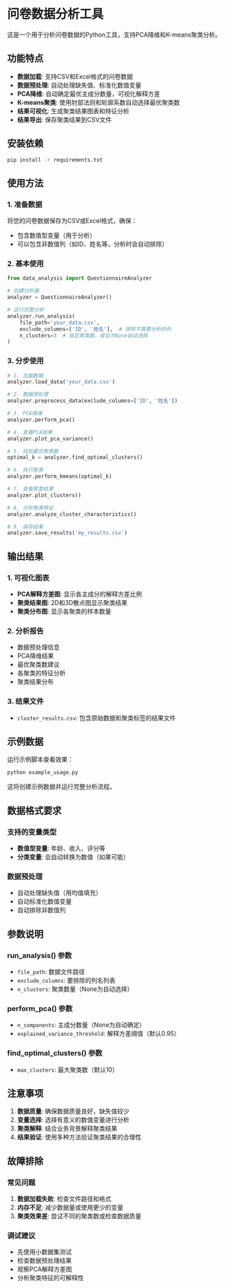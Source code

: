 # 问卷数据分析工具

这是一个用于分析问卷数据的Python工具，支持PCA降维和K-means聚类分析。

## 功能特点

- **数据加载**: 支持CSV和Excel格式的问卷数据
- **数据预处理**: 自动处理缺失值、标准化数值变量
- **PCA降维**: 自动确定最优主成分数量，可视化解释方差
- **K-means聚类**: 使用肘部法则和轮廓系数自动选择最优聚类数
- **结果可视化**: 生成聚类结果图表和特征分析
- **结果导出**: 保存聚类结果到CSV文件

## 安装依赖

```bash
pip install -r requirements.txt
```

## 使用方法

### 1. 准备数据

将您的问卷数据保存为CSV或Excel格式，确保：
- 包含数值型变量（用于分析）
- 可以包含非数值列（如ID、姓名等，分析时会自动排除）

### 2. 基本使用

```python
from data_analysis import QuestionnaireAnalyzer

# 创建分析器
analyzer = QuestionnaireAnalyzer()

# 运行完整分析
analyzer.run_analysis(
    file_path='your_data.csv',
    exclude_columns=['ID', '姓名'],  # 排除不需要分析的列
    n_clusters=3  # 指定聚类数，或设为None自动选择
)
```

### 3. 分步使用

```python
# 1. 加载数据
analyzer.load_data('your_data.csv')

# 2. 数据预处理
analyzer.preprocess_data(exclude_columns=['ID', '姓名'])

# 3. PCA降维
analyzer.perform_pca()

# 4. 查看PCA结果
analyzer.plot_pca_variance()

# 5. 找到最优聚类数
optimal_k = analyzer.find_optimal_clusters()

# 6. 执行聚类
analyzer.perform_kmeans(optimal_k)

# 7. 查看聚类结果
analyzer.plot_clusters()

# 8. 分析聚类特征
analyzer.analyze_cluster_characteristics()

# 9. 保存结果
analyzer.save_results('my_results.csv')
```

## 输出结果

### 1. 可视化图表
- **PCA解释方差图**: 显示各主成分的解释方差比例
- **聚类结果图**: 2D和3D散点图显示聚类结果
- **聚类分布图**: 显示各聚类的样本数量

### 2. 分析报告
- 数据预处理信息
- PCA降维结果
- 最优聚类数建议
- 各聚类的特征分析
- 聚类结果分布

### 3. 结果文件
- `cluster_results.csv`: 包含原始数据和聚类标签的结果文件

## 示例数据

运行示例脚本查看效果：

```bash
python example_usage.py
```

这将创建示例数据并运行完整分析流程。

## 数据格式要求

### 支持的变量类型
- **数值型变量**: 年龄、收入、评分等
- **分类变量**: 会自动转换为数值（如果可能）

### 数据预处理
- 自动处理缺失值（用均值填充）
- 自动标准化数值变量
- 自动排除非数值列

## 参数说明

### run_analysis() 参数
- `file_path`: 数据文件路径
- `exclude_columns`: 要排除的列名列表
- `n_clusters`: 聚类数量（None为自动选择）

### perform_pca() 参数
- `n_components`: 主成分数量（None为自动确定）
- `explained_variance_threshold`: 解释方差阈值（默认0.95）

### find_optimal_clusters() 参数
- `max_clusters`: 最大聚类数（默认10）

## 注意事项

1. **数据质量**: 确保数据质量良好，缺失值较少
2. **变量选择**: 选择有意义的数值变量进行分析
3. **聚类解释**: 结合业务背景解释聚类结果
4. **结果验证**: 使用多种方法验证聚类结果的合理性

## 故障排除

### 常见问题
1. **数据加载失败**: 检查文件路径和格式
2. **内存不足**: 减少数据量或使用更少的变量
3. **聚类效果差**: 尝试不同的聚类数或检查数据质量

### 调试建议
- 先使用小数据集测试
- 检查数据预处理结果
- 观察PCA解释方差图
- 分析聚类特征的可解释性 